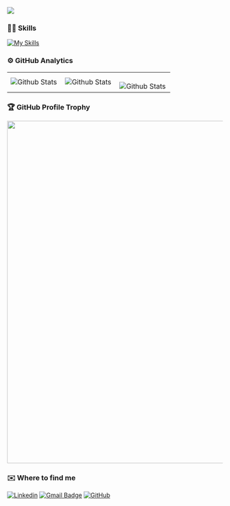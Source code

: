 <img align="center" src="https://media.tenor.com/WpdEISWvPDwAAAAj/shigure-ui-ui-shigure.gif" />


### 🧑‍💻 Skills
[![My Skills](https://skillicons.dev/icons?i=html,css,js,nodejs,ts,react,express,vite,postgres,mysql,sequelize,tailwind,git,vscode)](https://skillicons.dev)

### ⚙️ GitHub Analytics

<table>
  <tr>
    <td>
      <img
        align="left"
        src="https://github-readme-stats.vercel.app/api?username=tifmoou&theme=dark&hide_border=false&include_all_commits=true"
        alt="Github Stats"
      />
    </td>
    <td>
      <img
        align="left"
        src="https://github-readme-stats.vercel.app/api/top-langs/?username=tifmoou&theme=dark&hide_border=false&include_all_commits=true&count_private=true&layout=compact"
        alt="Github Stats"
      />
    </td>
    <td>
      <br />
      <img
        align="left"
        src="https://github-readme-streak-stats.herokuapp.com/?user=tifmoou&theme=dark&hide_border=false"
        alt="Github Stats"
      />
    </td>
  </tr>
</table>

### 🏆 GitHub Profile Trophy

<p align="center">
  <a
    href="https://github.com/ryo-ma/github-profile-trophy"
    title="repositório de troféus"
  >
    <img
      width="800"
      src="https://github-profile-trophy.vercel.app/?username=tifmoou&column=8&theme=darkhub&no-frame=true&no-bg=true"
    />
  </a>
</p>

### ✉️ Where to find me
[![Linkedin](https://img.shields.io/badge/-linkedin-blue?style=flat-square&logo=Linkedin&logoColor=white&link=https://www.linkedin.com/in/tifanyanunes/)](https://www.linkedin.com/in/tifanyanunes/)
[![Gmail Badge](https://img.shields.io/badge/-email-006bed?style=flat-square&logo=Gmail&logoColor=white&link=mailto:contato.tifanynunes@gmail.com)](mailto:contato.tifanynunes@gmail.com)
[![GitHub](https://img.shields.io/github/followers/tifmoou?label=follow&style=social)](https://github.com/tifmoou)

